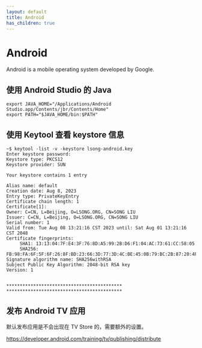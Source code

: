 ```yaml
---
layout: default
title: Android
has_children: true
---
```


# Android

Android is a mobile operating system developed by Google.

## 使用 Android Studio 的 Java

```shell
export JAVA_HOME="/Applications/Android Studio.app/Contents/jbr/Contents/Home"
export PATH="$JAVA_HOME/bin:$PATH"
```

## 使用 Keytool 查看 keystore 信息

```shell
~$ keytool -list -v -keystore lsong-android.key
Enter keystore password:  
Keystore type: PKCS12
Keystore provider: SUN

Your keystore contains 1 entry

Alias name: default
Creation date: Aug 8, 2023
Entry type: PrivateKeyEntry
Certificate chain length: 1
Certificate[1]:
Owner: C=CN, L=Beijing, O=LSONG.ORG, CN=SONG LIU
Issuer: C=CN, L=Beijing, O=LSONG.ORG, CN=SONG LIU
Serial number: 1
Valid from: Tue Aug 08 13:21:16 CST 2023 until: Sat Aug 01 13:21:16 CST 2048
Certificate fingerprints:
	 SHA1: 13:13:04:7F:E4:3F:76:8D:A5:99:2B:D6:F1:04:AC:73:61:CC:58:05
	 SHA256: FB:98:FA:6F:5F:6F:26:8F:BD:23:66:3D:77:3D:4C:BE:45:0B:79:BC:2B:87:20:4F:09:33:DC:A0:D9:02:88:55
Signature algorithm name: SHA256withRSA
Subject Public Key Algorithm: 2048-bit RSA key
Version: 1


*******************************************
*******************************************
```

## 发布 Android TV 应用

默认发布应用是不会出现在 TV Store 的，需要额外的设置。

https://developer.android.com/training/tv/publishing/distribute